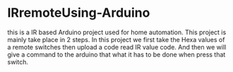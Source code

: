 # IRremoteUsing-Arduino
this is a IR based Arduino project used for home automation.
This project is mainly take place in 2 steps.
In this project we first take the Hexa values of a remote switches then upload a code read IR value code.
And then we will give a command to the arduino that what it has to be done when press that switch.
